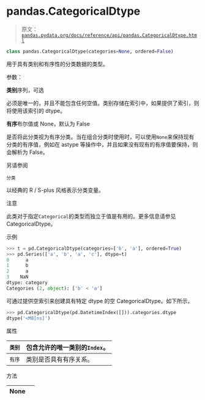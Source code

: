 # pandas.CategoricalDtype

> 原文：[`pandas.pydata.org/docs/reference/api/pandas.CategoricalDtype.html`](https://pandas.pydata.org/docs/reference/api/pandas.CategoricalDtype.html)

```py
class pandas.CategoricalDtype(categories=None, ordered=False)
```

用于具有类别和有序性的分类数据的类型。

参数：

**类别**序列，可选

必须是唯一的，并且不能包含任何空值。类别存储在索引中，如果提供了索引，则将使用该索引的 dtype。

**有序**布尔值或 None，默认为 False

是否将此分类视为有序分类。当在组合分类时使用时，可以使用`None`来保持现有分类的有序值，例如在 astype 等操作中，并且如果没有现有的有序值要保持，则会解析为 False。

另请参阅

`分类`

以经典的 R / S-plus 风格表示分类变量。

注意

此类对于指定`Categorical`的类型而独立于值是有用的。更多信息请参见 CategoricalDtype。

示例

```py
>>> t = pd.CategoricalDtype(categories=['b', 'a'], ordered=True)
>>> pd.Series(['a', 'b', 'a', 'c'], dtype=t)
0      a
1      b
2      a
3    NaN
dtype: category
Categories (2, object): ['b' < 'a'] 
```

可通过提供空索引来创建具有特定 dtype 的空 CategoricalDtype。如下所示，

```py
>>> pd.CategoricalDtype(pd.DatetimeIndex([])).categories.dtype
dtype('<M8[ns]') 
```

属性

| `类别` | 包含允许的唯一类别的`Index`。 |
| --- | --- |
| `有序` | 类别是否具有有序关系。 |

方法

| **None** |  |
| --- | --- |
